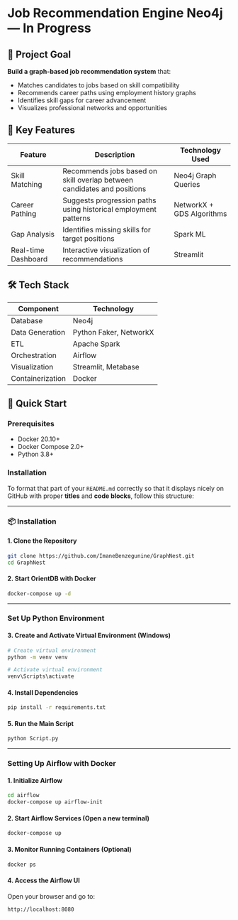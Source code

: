 # Job Recommendation Engine Neo4j— In Progress

## 🎯 Project Goal
**Build a graph-based job recommendation system** that:
- Matches candidates to jobs based on skill compatibility
- Recommends career paths using employment history graphs
- Identifies skill gaps for career advancement
- Visualizes professional networks and opportunities

## 🌟 Key Features
| Feature | Description | Technology Used |
|---------|-------------|-----------------|
| Skill Matching | Recommends jobs based on skill overlap between candidates and positions | Neo4j Graph Queries |
| Career Pathing | Suggests progression paths using historical employment patterns | NetworkX + GDS Algorithms |
| Gap Analysis | Identifies missing skills for target positions | Spark ML |
| Real-time Dashboard | Interactive visualization of recommendations | Streamlit |



## 🛠️ Tech Stack

| Component          | Technology               |
|--------------------|--------------------------|
| Database           | Neo4j          |
| Data Generation    | Python Faker, NetworkX   |
| ETL                | Apache Spark   |
| Orchestration      | Airflow                  |
| Visualization      | Streamlit, Metabase      |
| Containerization   | Docker                   |

## 🚀 Quick Start

### Prerequisites
- Docker 20.10+
- Docker Compose 2.0+
- Python 3.8+

### Installation
To format that part of your `README.md` correctly so that it displays nicely on GitHub with proper **titles** and **code blocks**, follow this structure:

---

### 📦 Installation

#### 1. Clone the Repository

```bash
git clone https://github.com/ImaneBenzegunine/GraphNest.git
cd GraphNest
```

#### 2. Start OrientDB with Docker

```bash
docker-compose up -d
```

---

### Set Up Python Environment

#### 3. Create and Activate Virtual Environment (Windows)

```bash
# Create virtual environment
python -m venv venv

# Activate virtual environment
venv\Scripts\activate
```

#### 4. Install Dependencies

```bash
pip install -r requirements.txt
```

#### 5. Run the Main Script

```bash
python Script.py
```

---

###  Setting Up Airflow with Docker

#### 1. Initialize Airflow

```bash
cd airflow
docker-compose up airflow-init
```

#### 2. Start Airflow Services (Open a new terminal)

```bash
docker-compose up
```

#### 3. Monitor Running Containers (Optional)

```bash
docker ps
```

#### 4. Access the Airflow UI

Open your browser and go to:

```
http://localhost:8080
```
